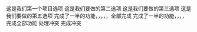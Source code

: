 这是我们第一个项目选项
这是我们要做的第二选项
这是我们要做的第三选项
这是我们要做的第五选项
完成了一半的功能，，，，，全部完成
完成了一半的功能，，，，完成全部功能
处理冲突       完成冲突